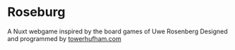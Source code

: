 # Roseburg

A Nuxt webgame inspired by the board games of Uwe Rosenberg
Designed and programmed by [towerhufham.com](towerhufham.com)